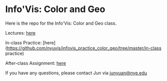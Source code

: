# Info'Vis: Color and Geo

Here is the repo for the Info'Vis: Color and Geo class.

Lectures: [here](https://docs.google.com/presentation/d/1cKYRVT2eHdbc0HXdVBpt8FZa5ZJ47xnk8bcYWDQWQ6I/edit?usp=sharing)

In-class Practice: [here](https://github.com/nyuvis/infovis_practice_color_geo/tree/master/in-class practice)

After-class Assignment: [here](https://github.com/nyuvis/infovis_practice_color_geo/tree/master/assignment)

If you have any questions, please contact Jun via junyuan@nye.edu

